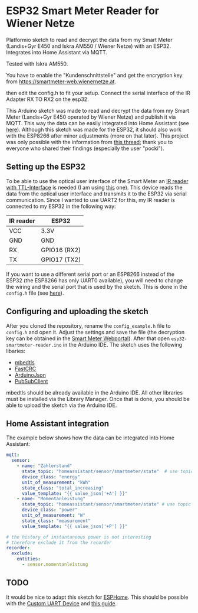 

# ESP32 Smart Meter Reader for Wiener Netze

Platformio sketch to read and decrypt the data from my Smart Meter (Landis+Gyr E450 and Iskra AM550 / Wiener Netze) with an ESP32. Integrates into Home Assistant via MQTT.

Tested with Iskra AM550.

You have to enable the "Kundenschnittstelle" and get the encryption key from https://smartmeter-web.wienernetze.at.

then edit the config.h to fit your setup. Connect the serial interface of the IR Adapter RX TO RX2 on the esp32.

This Arduino sketch was made to read and decrypt the data from my Smart Meter (Landis+Gyr E450 operated by Wiener Netze) and publish it via MQTT. This way the data can be easily integrated into Home Assistant (see [here](#home-assistant-integration)). Although this sketch was made for the ESP32, it should also work with the ESP8266 after minor adjustments (more on that later). This project was only possible with the information from [this thread](https://www.lteforum.at/mobilfunk/wiener-netze-smart-meter-auslesen.16222/); thank you to everyone who shared their findings (especially the user "pocki").

## Setting up the ESP32

To be able to use the optical user interface of the Smart Meter an [IR reader with TTL-Interface](https://wiki.volkszaehler.org/hardware/controllers/ir-schreib-lesekopf-ttl-ausgang) is needed (I am using [this](https://www.ebay.de/itm/313460034498) one). This device reads the data from the optical user interface and transmits it to the ESP32 via serial communication. Since I wanted to use UART2 for this, my IR reader is connected to my ESP32 in the following way:

| IR reader  | ESP32        |
| ---------- | ------------ |
| VCC        | 3.3V         |
| GND        | GND          |
| RX         | GPIO16 (RX2) |
| TX         | GPIO17 (TX2) |

If you want to use a different serial port or an ESP8266 instead of the ESP32 (the ESP8266 has only UART0 available), you will need to change the wiring and the serial port that is used by the sketch. This is done in the `config.h` file (see [here](#configuring-and-uploading-the-sketch)).

## Configuring and uploading the sketch

After you cloned the repository, rename the `config_example.h` file to `config.h` and open it. Adjust the settings and save the file (the decryption key can be obtained in the [Smart Meter Webportal](https://smartmeter-web.wienernetze.at/)). After that open `esp32-smartmeter-reader.ino` in the Arduino IDE. The sketch uses the following libaries:

* [mbedtls](https://github.com/Mbed-TLS/mbedtls)
* [FastCRC](https://github.com/FrankBoesing/FastCRC)
* [ArduinoJson](https://github.com/bblanchon/ArduinoJson)
* [PubSubClient](https://github.com/knolleary/pubsubclient)

mbedtls should be already available in the Arduino IDE. All other libraries must be installed via the Library Manager. Once that is done, you should be able to upload the sketch via the Arduino IDE.

## Home Assistant integration

The example below shows how the data can be integrated into Home Assistant:

```yaml
mqtt:
  sensor:
    - name: "Zählerstand"
      state_topic: "homeassistant/sensor/smartmeter/state"  # use topic from config.h
      device_class: "energy"
      unit_of_measurement: "kWh"
      state_class: "total_increasing"
      value_template: "{{ value_json['+A'] }}"
    - name: "Momentanleistung"
      state_topic: "homeassistant/sensor/smartmeter/state" # use topic from config.h
      device_class: "power"
      unit_of_measurement: "W"
      state_class: "measurement"
      value_template: "{{ value_json['+P'] }}"

# the history of instantaneous power is not interesting 
# therefore exclude it from the recorder
recorder:
  exclude:
    entities:
      - sensor.momentanleistung
```

## TODO

It would be nice to adapt this sketch for [ESPHome](https://esphome.io/). This should be possible with the [Custom UART Device](https://esphome.io/custom/uart.html) and [this guide](https://esphome.io/components/sensor/custom.html).
